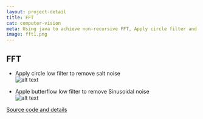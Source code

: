 ```yaml
---
layout: project-detail
title: FFT
cat: computer-vision
meta: Using java to achieve non-recursive FFT, Apply circle filter and butter-flow filter to remove different kinds of noise.
image: fft1.png
---
```


## FFT
* Apply circle low filter to remove salt noise<br>
![alt text]({{site.baseurl}}/img/projects/fft1.png)<br>

* Apple butterflow low filter to remove Sinusoidal noise<br>
![alt text]({{site.baseurl}}/img/projects/fft2.png)<br>

[Source code and details](https://github.com/kaili37575/FFT-Java)<br>